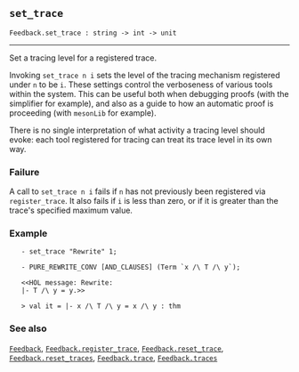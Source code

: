 ## `set_trace`

``` hol4
Feedback.set_trace : string -> int -> unit
```

------------------------------------------------------------------------

Set a tracing level for a registered trace.

Invoking `set_trace n i` sets the level of the tracing mechanism
registered under `n` to be `i`. These settings control the verboseness
of various tools within the system. This can be useful both when
debugging proofs (with the simplifier for example), and also as a guide
to how an automatic proof is proceeding (with `mesonLib` for example).

There is no single interpretation of what activity a tracing level
should evoke: each tool registered for tracing can treat its trace level
in its own way.

### Failure

A call to `set_trace n i` fails if `n` has not previously been
registered via `register_trace`. It also fails if `i` is less than zero,
or if it is greater than the trace's specified maximum value.

### Example

``` hol4
   - set_trace "Rewrite" 1;

   - PURE_REWRITE_CONV [AND_CLAUSES] (Term `x /\ T /\ y`);

   <<HOL message: Rewrite:
   |- T /\ y = y.>>

   > val it = |- x /\ T /\ y = x /\ y : thm
```

### See also

[`Feedback`](#Feedback),
[`Feedback.register_trace`](#Feedback.register_trace),
[`Feedback.reset_trace`](#Feedback.reset_trace),
[`Feedback.reset_traces`](#Feedback.reset_traces),
[`Feedback.trace`](#Feedback.trace),
[`Feedback.traces`](#Feedback.traces)

